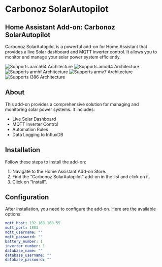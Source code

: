 # Carbonoz SolarAutopilot

## Home Assistant Add-on: Carbonoz SolarAutopilot

Carbonoz SolarAutopilot is a powerful add-on for Home Assistant that provides a live Solar dashboard and MQTT inverter control. It allows you to monitor and manage your solar power system efficiently.

![Supports aarch64 Architecture][aarch64-shield]
![Supports amd64 Architecture][amd64-shield]
![Supports armhf Architecture][armhf-shield]
![Supports armv7 Architecture][armv7-shield]
![Supports i386 Architecture][i386-shield]

[aarch64-shield]: https://img.shields.io/badge/aarch64-yes-green.svg
[amd64-shield]: https://img.shields.io/badge/amd64-yes-green.svg
[armhf-shield]: https://img.shields.io/badge/armhf-yes-green.svg
[armv7-shield]: https://img.shields.io/badge/armv7-yes-green.svg
[i386-shield]: https://img.shields.io/badge/i386-yes-green.svg

## About

This add-on provides a comprehensive solution for managing and monitoring solar power systems. It includes:

- Live Solar Dashboard
- MQTT Inverter Control
- Automation Rules
- Data Logging to InfluxDB

## Installation

Follow these steps to install the add-on:

1. Navigate to the Home Assistant Add-on Store.
2. Find the "Carbonoz SolarAutopilot" add-on in the list and click on it.
3. Click on "Install".

## Configuration

After installation, you need to configure the add-on. Here are the available options:

```yaml
mqtt_host: 192.168.160.55
mqtt_port: 1883
mqtt_username: ""
mqtt_password: ""
battery_number: 1
inverter_number: 1
database_name: ""
database_username: ""
database_password: ""

